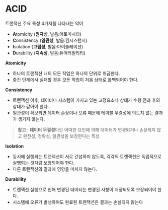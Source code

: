# ACID
트랜잭션 주요 특성 4가지를 나타내는 약어

* **A**tomicity (**원자성**, 발음:어토미시티)
* **C**onsistency (**일관성**, 발음:컨시스턴시)
* **I**solation (**고립성**, 발음:아이솔레이션)
* **D**urability (**지속성**, 발음:듀어러빌리티)


**Atomicity**
* 하나의 트랜잭션 내의 모든 작업은 하나의 단위로 취급한다.
* 중간 단계에서 실패할 경우 모든 작업이 처음 상태로 롤백되어야 한다.

**Consistency**
* 트랜잭션 이후, 데이터나 시스템이 가지고 있는 고정요소나 상태가 수행 전과 후의 상태가 같아야 한다.
* 일관성이 확보되면 데이터 손상이나 오류 때문에 테이블 무결성에 의도치 않는 결과가 생기지 않는다.
> **참고** : **데이터 무결성**이란 어떠한 요인에 의해 데이터가 변경되거나 손상되지 않고 완전성, 정확성, 일관성을 보장한다는 특성

**Isolation**
* 동시에 실행되는 트랜잭션이 서로 간섭하지 않도록, 각각의 트랜잭션은 독립적으로 실행되는 것처럼 보장되어야 한다.
* 다른 트랜잭션의 결과에 영향을 미치지 않는다.

**Durability**
* 트랜잭션 실행으로 인해 변경된 데이터는 변경된 사항이 저장되도록 보장되어야 한다.
* 시스템에 오류가 발생하여도 완료된 트랜잭션은 결과는 손실되지 않는다
